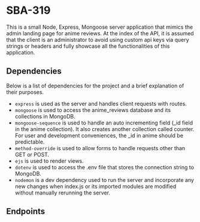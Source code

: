 # SBA-319

This is a small Node, Express, Mongoose server application that mimics the admin landing page for anime reviews. At the index of the API, it is assumed that the client is an administrator to avoid using custom api keys via query strings or headers and fully showcase all the functionalities of this application.

## Dependencies

Below is a list of dependencies for the project and a brief explanation of their purposes.

- `express` is used as the server and handles client requests with routes.
- `mongoose` is used to access the anime_reviews database and its collections in MongoDB.
- `mongoose-sequence` is used to handle an auto incrementing field (_id field in the anime collection). It also creates another collection called counter. For user and development conveniences, the _id in anime should be predictable.
- `method-override` is used to allow forms to handle requests other than GET or POST.
- `ejs` is used to render views.
- `dotenv` is used to access the .env file that stores the connection string to MongoDB.
- `nodemon` is a dev dependency used to run the server and incorporate any new changes when index.js or its imported modules are modified without manually rerunning the server.

## Endpoints

